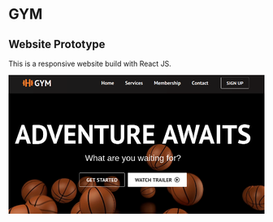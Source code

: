 # GYM 

## Website Prototype

This is a responsive website build with React JS.

![alt text](./public/assets/screenshot.png)
